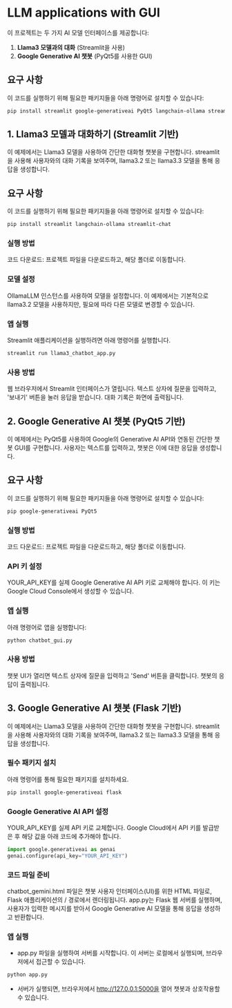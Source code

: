 # LLM applications with GUI

이 프로젝트는 두 가지 AI 모델 인터페이스를 제공합니다:
1. **Llama3 모델과의 대화** (Streamlit을 사용)
2. **Google Generative AI 챗봇** (PyQt5를 사용한 GUI)

## 요구 사항

이 코드를 실행하기 위해 필요한 패키지들을 아래 명령어로 설치할 수 있습니다:

```bash
pip install streamlit google-generativeai PyQt5 langchain-ollama streamlit-chat
```

## 1. Llama3 모델과 대화하기 (Streamlit 기반)
이 예제에서는 Llama3 모델을 사용하여 간단한 대화형 챗봇을 구현합니다. streamlit을 사용해 사용자와의 대화 기록을 보여주며, llama3.2 또는 llama3.3 모델을 통해 응답을 생성합니다.

## 요구 사항
이 코드를 실행하기 위해 필요한 패키지들을 아래 명령어로 설치할 수 있습니다:
```bash
pip install streamlit langchain-ollama streamlit-chat
```

### 실행 방법
코드 다운로드: 프로젝트 파일을 다운로드하고, 해당 폴더로 이동합니다.

### 모델 설정
OllamaLLM 인스턴스를 사용하여 모델을 설정합니다. 이 예제에서는 기본적으로 llama3.2 모델을 사용하지만, 필요에 따라 다른 모델로 변경할 수 있습니다.

### 앱 실행
Streamlit 애플리케이션을 실행하려면 아래 명령어를 실행합니다.
```bash
streamlit run llama3_chatbot_app.py
```

### 사용 방법
웹 브라우저에서 Streamlit 인터페이스가 열립니다.
텍스트 상자에 질문을 입력하고, '보내기' 버튼을 눌러 응답을 받습니다.
대화 기록은 화면에 출력됩니다.

## 2. Google Generative AI 챗봇 (PyQt5 기반)
이 예제에서는 PyQt5를 사용하여 Google의 Generative AI API와 연동된 간단한 챗봇 GUI를 구현합니다. 사용자는 텍스트를 입력하고, 챗봇은 이에 대한 응답을 생성합니다.

## 요구 사항
이 코드를 실행하기 위해 필요한 패키지들을 아래 명령어로 설치할 수 있습니다:
```bash
pip google-generativeai PyQt5
```

### 실행 방법
코드 다운로드: 프로젝트 파일을 다운로드하고, 해당 폴더로 이동합니다.

### API 키 설정
YOUR_API_KEY를 실제 Google Generative AI API 키로 교체해야 합니다. 이 키는 Google Cloud Console에서 생성할 수 있습니다.

### 앱 실행
아래 명령어로 앱을 실행합니다:
```bash
python chatbot_gui.py
```

### 사용 방법
챗봇 UI가 열리면 텍스트 상자에 질문을 입력하고 'Send' 버튼을 클릭합니다.
챗봇의 응답이 출력됩니다.

## 3. Google Generative AI 챗봇 (Flask 기반)
이 예제에서는 Llama3 모델을 사용하여 간단한 대화형 챗봇을 구현합니다. streamlit을 사용해 사용자와의 대화 기록을 보여주며, llama3.2 또는 llama3.3 모델을 통해 응답을 생성합니다.

### 필수 패키지 설치
아래 명령어를 통해 필요한 패키지를 설치하세요.
```bash
pip install google-generativeai flask
```

### Google Generative AI API 설정
YOUR_API_KEY를 실제 API 키로 교체합니다. Google Cloud에서 API 키를 발급받은 후 해당 값을 아래 코드에 추가해야 합니다.

```python
import google.generativeai as genai
genai.configure(api_key="YOUR_API_KEY")
```

### 코드 파일 준비
chatbot_gemini.html 파일은 챗봇 사용자 인터페이스(UI)를 위한 HTML 파일로, Flask 애플리케이션의 / 경로에서 렌더링됩니다.
app.py는 Flask 웹 서버를 실행하며, 사용자가 입력한 메시지를 받아서 Google Generative AI 모델을 통해 응답을 생성하고 반환합니다.

### 앱 실행
- app.py 파일을 실행하여 서버를 시작합니다. 이 서버는 로컬에서 실행되며, 브라우저에서 접근할 수 있습니다.
```bash
python app.py
```
- 서버가 실행되면, 브라우저에서 http://127.0.0.1:5000을 열어 챗봇과 상호작용할 수 있습니다.